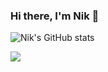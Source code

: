 ### Hi there, I'm Nik 👋
![Nik's GitHub stats](https://github-readme-stats.vercel.app/api?username=nek-to&theme=radical&show_icons=true)

<a href="https://github.com/nek-to/KKOApp">
  <img align="center" src="https://github-readme-stats.vercel.app/api/pin/?username=nek-to&repo=KKOApp&theme=radical" />
</a>
<!--
**nek-to/nek-to** is a ✨ _special_ ✨ repository because its `README.md` (this file) appears on your GitHub profile.

Here are some ideas to get you started:

- 🔭 I’m currently working on ...
- 🌱 I’m currently learning ...
- 👯 I’m looking to collaborate on ...
- 🤔 I’m looking for help with ...
- 💬 Ask me about ...
- 📫 How to reach me: ...
- 😄 Pronouns: ...
- ⚡ Fun fact: ...
-->
